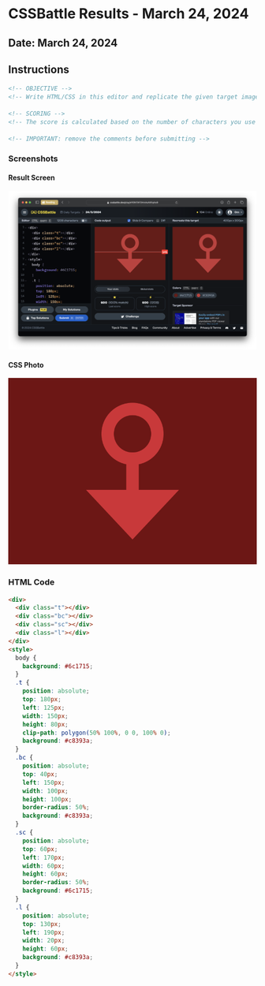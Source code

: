 # CSSBattle Results - March 24, 2024

## Date: March 24, 2024

## Instructions

```html
<!-- OBJECTIVE -->
<!-- Write HTML/CSS in this editor and replicate the given target image in the least code possible. What you write here, renders as it is -->

<!-- SCORING -->
<!-- The score is calculated based on the number of characters you use (this comment included :P) and how close you replicate the image. Read the FAQS (https://cssbattle.dev/faqs) for more info. -->

<!-- IMPORTANT: remove the comments before submitting -->
```

### Screenshots

#### Result Screen

![Result Screen](screenshots/result-screen.png)

#### CSS Photo

![CSS Photo](screenshots/css-image.png)

### HTML Code

```html
<div>
  <div class="t"></div>
  <div class="bc"></div>
  <div class="sc"></div>
  <div class="l"></div>
</div>
<style>
  body {
    background: #6c1715;
  }
  .t {
    position: absolute;
    top: 180px;
    left: 125px;
    width: 150px;
    height: 80px;
    clip-path: polygon(50% 100%, 0 0, 100% 0);
    background: #c8393a;
  }
  .bc {
    position: absolute;
    top: 40px;
    left: 150px;
    width: 100px;
    height: 100px;
    border-radius: 50%;
    background: #c8393a;
  }
  .sc {
    position: absolute;
    top: 60px;
    left: 170px;
    width: 60px;
    height: 60px;
    border-radius: 50%;
    background: #6c1715;
  }
  .l {
    position: absolute;
    top: 130px;
    left: 190px;
    width: 20px;
    height: 60px;
    background: #c8393a;
  }
</style>
```
